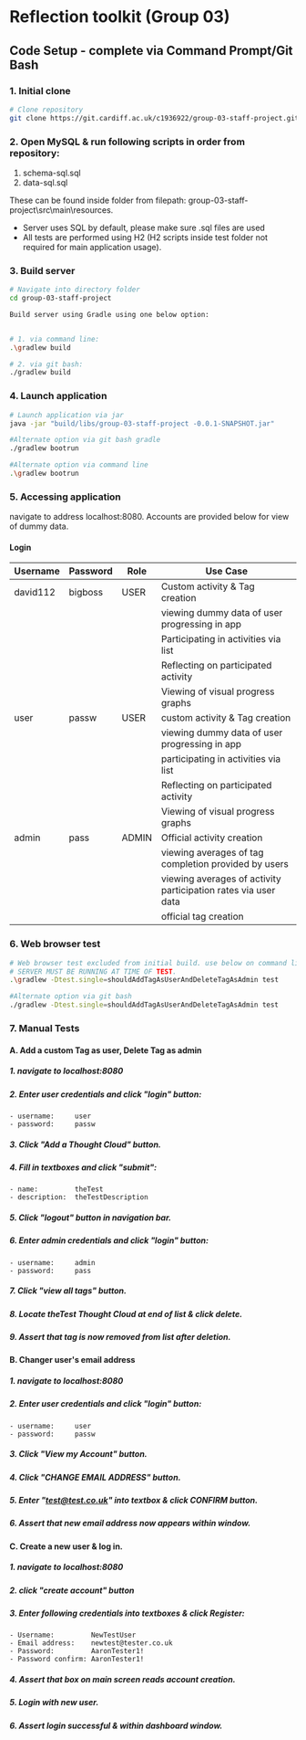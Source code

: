 # Reflection toolkit (Group 03)

<div class="boxBorder">

## Code Setup - complete via Command Prompt/Git Bash

### 1. Initial clone 
```bash
# Clone repository
git clone https://git.cardiff.ac.uk/c1936922/group-03-staff-project.git
```

### 2. Open MySQL & run following scripts in order from repository:

1. schema-sql.sql
2. data-sql.sql

These can be found inside folder from filepath: group-03-staff-project\src\main\resources.

- Server uses SQL by default, please make sure .sql files are used 
- All tests are performed using H2 (H2 scripts inside test folder not required for main application usage).

### 3. Build server
```bash
# Navigate into directory folder
cd group-03-staff-project

Build server using Gradle using one below option:


# 1. via command line: 
.\gradlew build

# 2. via git bash: 
./gradlew build
```
### 4. Launch application
```bash
# Launch application via jar
java -jar "build/libs/group-03-staff-project -0.0.1-SNAPSHOT.jar"

#Alternate option via git bash gradle
./gradlew bootrun

#Alternate option via command line
.\gradlew bootrun
```
### 5. Accessing application

navigate to address localhost:8080. Accounts are provided below for view of dummy data. 
</div>

#### Login 

| Username | Password | Role | Use Case |
| ---------| -------- | ---- | -------- |
| david112 | bigboss  | USER | Custom activity & Tag creation |
|  |  |  | viewing dummy data of user progressing in app |
|  |  |  | Participating in activities via list |
|  |  |  | Reflecting on participated activity |
|  |  |  | Viewing of visual progress graphs |
| user | passw | USER | custom activity & Tag creation |
|  |  |  | viewing dummy data of user progressing in app |
|  |  |  | participating in activities via list |
|  |  |  | Reflecting on participated activity |
|  |  |  | Viewing of visual progress graphs |
| admin | pass  | ADMIN | Official activity creation |
|  |  |  | viewing averages of tag completion provided by users |
|  |  |  | viewing averages of activity participation rates via user data |
|  |  |  | official tag creation |

### 6. Web browser test
```bash
# Web browser test excluded from initial build. use below on command line to run.
# SERVER MUST BE RUNNING AT TIME OF TEST.
.\gradlew -Dtest.single=shouldAddTagAsUserAndDeleteTagAsAdmin test

#Alternate option via git bash
./gradlew -Dtest.single=shouldAddTagAsUserAndDeleteTagAsAdmin test

```
### 7. Manual Tests


#### A. Add a custom Tag as user, Delete Tag as admin

##### 1. navigate to localhost:8080

##### 2. Enter user credentials and click "login" button:
    - username:     user
    - password:     passw

##### 3. Click "Add a Thought Cloud" button.

##### 4. Fill in textboxes and click "submit":
    - name:         theTest
    - description:  theTestDescription

##### 5. Click "logout" button in navigation bar.

##### 6. Enter admin credentials and click "login" button:
    - username:     admin
    - password:     pass

##### 7. Click "view all tags" button.

##### 8. Locate theTest Thought Cloud at end of list & click delete.

##### 9. Assert that tag is now removed from list after deletion.
    
#### B. Changer user's email address

##### 1. navigate to localhost:8080

##### 2. Enter user credentials and click "login" button:
    - username:     user
    - password:     passw

##### 3. Click "View my Account" button.

##### 4. Click "CHANGE EMAIL ADDRESS" button.

##### 5. Enter "test@test.co.uk" into textbox & click CONFIRM button.

##### 6. Assert that new email address now appears within window.

#### C. Create a new user & log in.

##### 1. navigate to localhost:8080

##### 2. click "create account" button

##### 3. Enter following credentials into textboxes & click Register:
    - Username:         NewTestUser
    - Email address:    newtest@tester.co.uk
    - Password:         AaronTester1!
    - Password confirm: AaronTester1!

##### 4. Assert that box on main screen reads account creation.

##### 5. Login with new user.

##### 6. Assert login successful & within dashboard window.

